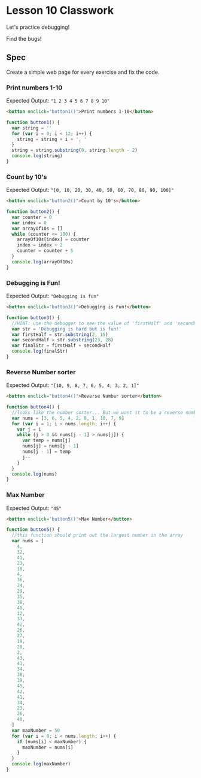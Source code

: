 # Lesson 10 Classwork

Let's practice debugging!

Find the bugs!

## Spec

Create a simple web page for every exercise and fix the code.

### Print numbers 1-10

Expected Output: `"1 2 3 4 5 6 7 8 9 10"`

```html
<button onclick="button1()">Print numbers 1-10</button>
```

```js
function button1() {
  var string = ''
  for (var i = 0; i < 12; i++) {
    string = string + i + ', '
  }
  string = string.substring(0, string.length - 2)
  console.log(string)
}
```

### Count by 10's

Expected Output: `"[0, 10, 20, 30, 40, 50, 60, 70, 80, 90, 100]"`

```html
<button onclick="button2()">Count by 10's</button>
```

```js
function button2() {
  var counter = 0
  var index = 0
  var arrayOf10s = []
  while (counter <= 100) {
    arrayOf10s[index] = counter
    index = index + 2
    counter = counter + 5
  }
  console.log(arrayOf10s)
}
```

### Debugging is Fun!

Expected Output: `"Debugging is fun"`

```html
<button onclick="button3()">Debugging is Fun!</button>
```

```js
function button3() {
  //HINT: use the debugger to see the value of 'firstHalf' and 'secondHalf'
  var str = 'Debugging is hard but is fun!'
  var firstHalf = str.substring(2, 15)
  var secondHalf = str.substring(23, 28)
  var finalStr = firstHalf + secondHalf
  console.log(finalStr)
}
```

### Reverse Number sorter

Expected Output: `"[10, 9, 8, 7, 6, 5, 4, 3, 2, 1]"`

```html
<button onclick="button4()">Reverse Number sorter</button>
```

```js
function button4() {
  //looks like the number sorter... But we want it to be a reverse number sorter
  var nums = [3, 6, 5, 4, 2, 8, 1, 10, 7, 9]
  for (var i = 1; i < nums.length; i++) {
    var j = i
    while (j > 0 && nums[j - 1] > nums[j]) {
      var temp = nums[j]
      nums[j] = nums[j - 1]
      nums[j - 1] = temp
      j--
    }
  }
  console.log(nums)
}
```

### Max Number

Expected Output: `"45"`

```html
<button onclick="button5()">Max Number</button>
```

```js
function button5() {
  //this function should print out the largest number in the array
  var nums = [
    4,
    32,
    41,
    23,
    10,
    4,
    36,
    24,
    29,
    35,
    38,
    40,
    12,
    33,
    42,
    26,
    27,
    19,
    20,
    2,
    43,
    41,
    34,
    38,
    39,
    45,
    42,
    41,
    34,
    23,
    26,
    40,
  ]
  var maxNumber = 50
  for (var i = 0; i < nums.length; i++) {
    if (nums[i] < maxNumber) {
      maxNumber = nums[i]
    }
  }
  console.log(maxNumber)
}
```
